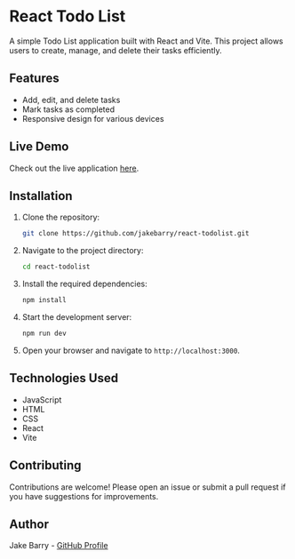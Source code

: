 # React Todo List

A simple Todo List application built with React and Vite. This project allows users to create, manage, and delete their tasks efficiently.

## Features

- Add, edit, and delete tasks
- Mark tasks as completed
- Responsive design for various devices

## Live Demo

Check out the live application [here](https://react-todo-jb.netlify.app).

## Installation

1. Clone the repository:
   ```bash
   git clone https://github.com/jakebarry/react-todolist.git
   ```

2. Navigate to the project directory:
   ```bash
   cd react-todolist
   ```

3. Install the required dependencies:
   ```bash
   npm install
   ```

4. Start the development server:
   ```bash
   npm run dev
   ```

5. Open your browser and navigate to `http://localhost:3000`.

## Technologies Used

- JavaScript
- HTML
- CSS
- React
- Vite

## Contributing

Contributions are welcome! Please open an issue or submit a pull request if you have suggestions for improvements.


## Author

Jake Barry - [GitHub Profile](https://github.com/jakebarry)
